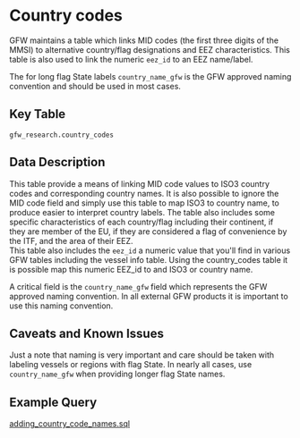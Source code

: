# Country codes

GFW maintains a table which links MID codes (the first three digits of the MMSI) to alternative country/flag designations and EEZ characteristics. This table is also used to link the numeric `eez_id` to an EEZ name/label.  
 
The for long flag State labels `country_name_gfw` is the GFW approved naming convention and should be used in most cases.

## Key Table

`gfw_research.country_codes`

## Data Description

This table provide a means of linking MID code values to ISO3 country codes and corresponding country names. It is also possible to ignore the MID code field and simply use this table to map ISO3 to country name, to produce easier to interpret country labels. The table also includes some specific characteristics of each country/flag including their continent, if they are member of the EU, if they are considered a flag of convenience by the ITF, and the area of their EEZ.   
This table also includes the `eez_id` a numeric value that you'll find in various GFW tables including the vessel info table. Using the country_codes table it is possible map this numeric EEZ_id to and ISO3 or country name.  
  
A critical field is the `country_name_gfw` field which represents the GFW approved naming convention. In all external GFW products it is important to use this naming convention.  

## Caveats and Known Issues
Just a note that naming is very important and care should be taken with labeling vessels or regions with flag State. In nearly all cases, use `country_name_gfw` when providing longer flag State names.


## Example Query

[adding_country_code_names.sql](https://github.com/GlobalFishingWatch/bigquery-documentation-wf827/blob/master/queries/adding_country_code_names.sql)


